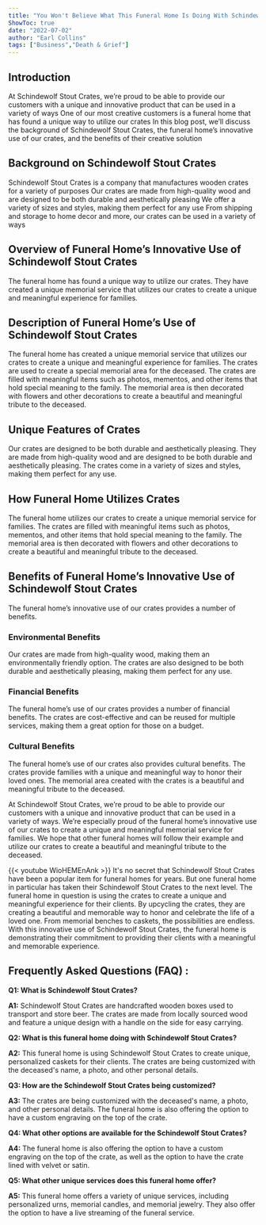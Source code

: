 ```yaml
---
title: "You Won't Believe What This Funeral Home Is Doing With Schindewolf Stout Crates!"
ShowToc: true 
date: "2022-07-02"
author: "Earl Collins" 
tags: ["Business","Death & Grief"]
---
```

## Introduction 
At Schindewolf Stout Crates, we’re proud to be able to provide our customers with a unique and innovative product that can be used in a variety of ways One of our most creative customers is a funeral home that has found a unique way to utilize our crates In this blog post, we’ll discuss the background of Schindewolf Stout Crates, the funeral home’s innovative use of our crates, and the benefits of their creative solution 

## Background on Schindewolf Stout Crates 
Schindewolf Stout Crates is a company that manufactures wooden crates for a variety of purposes Our crates are made from high-quality wood and are designed to be both durable and aesthetically pleasing We offer a variety of sizes and styles, making them perfect for any use From shipping and storage to home decor and more, our crates can be used in a variety of ways 

## Overview of Funeral Home’s Innovative Use of Schindewolf Stout Crates 
The funeral home has found a unique way to utilize our crates. They have created a unique memorial service that utilizes our crates to create a unique and meaningful experience for families. 

## Description of Funeral Home’s Use of Schindewolf Stout Crates 
The funeral home has created a unique memorial service that utilizes our crates to create a unique and meaningful experience for families. The crates are used to create a special memorial area for the deceased. The crates are filled with meaningful items such as photos, mementos, and other items that hold special meaning to the family. The memorial area is then decorated with flowers and other decorations to create a beautiful and meaningful tribute to the deceased. 

## Unique Features of Crates
Our crates are designed to be both durable and aesthetically pleasing. They are made from high-quality wood and are designed to be both durable and aesthetically pleasing. The crates come in a variety of sizes and styles, making them perfect for any use. 

## How Funeral Home Utilizes Crates
The funeral home utilizes our crates to create a unique memorial service for families. The crates are filled with meaningful items such as photos, mementos, and other items that hold special meaning to the family. The memorial area is then decorated with flowers and other decorations to create a beautiful and meaningful tribute to the deceased. 

## Benefits of Funeral Home’s Innovative Use of Schindewolf Stout Crates 
The funeral home’s innovative use of our crates provides a number of benefits. 

### Environmental Benefits 
Our crates are made from high-quality wood, making them an environmentally friendly option. The crates are also designed to be both durable and aesthetically pleasing, making them perfect for any use. 

### Financial Benefits 
The funeral home’s use of our crates provides a number of financial benefits. The crates are cost-effective and can be reused for multiple services, making them a great option for those on a budget. 

### Cultural Benefits 
The funeral home’s use of our crates also provides cultural benefits. The crates provide families with a unique and meaningful way to honor their loved ones. The memorial area created with the crates is a beautiful and meaningful tribute to the deceased. 

At Schindewolf Stout Crates, we’re proud to be able to provide our customers with a unique and innovative product that can be used in a variety of ways. We’re especially proud of the funeral home’s innovative use of our crates to create a unique and meaningful memorial service for families. We hope that other funeral homes will follow their example and utilize our crates to create a beautiful and meaningful tribute to the deceased.

{{< youtube WioHEMEnAnk >}} 
It's no secret that Schindewolf Stout Crates have been a popular item for funeral homes for years. But one funeral home in particular has taken their Schindewolf Stout Crates to the next level. The funeral home in question is using the crates to create a unique and meaningful experience for their clients. By upcycling the crates, they are creating a beautiful and memorable way to honor and celebrate the life of a loved one. From memorial benches to caskets, the possibilities are endless. With this innovative use of Schindewolf Stout Crates, the funeral home is demonstrating their commitment to providing their clients with a meaningful and memorable experience.

## Frequently Asked Questions (FAQ) :
**Q1: What is Schindewolf Stout Crates?**

**A1:** Schindewolf Stout Crates are handcrafted wooden boxes used to transport and store beer. The crates are made from locally sourced wood and feature a unique design with a handle on the side for easy carrying.

**Q2: What is this funeral home doing with Schindewolf Stout Crates?**

**A2:** This funeral home is using Schindewolf Stout Crates to create unique, personalized caskets for their clients. The crates are being customized with the deceased's name, a photo, and other personal details.

**Q3: How are the Schindewolf Stout Crates being customized?**

**A3:** The crates are being customized with the deceased's name, a photo, and other personal details. The funeral home is also offering the option to have a custom engraving on the top of the crate.

**Q4: What other options are available for the Schindewolf Stout Crates?**

**A4:** The funeral home is also offering the option to have a custom engraving on the top of the crate, as well as the option to have the crate lined with velvet or satin.

**Q5: What other unique services does this funeral home offer?**

**A5:** This funeral home offers a variety of unique services, including personalized urns, memorial candles, and memorial jewelry. They also offer the option to have a live streaming of the funeral service.



